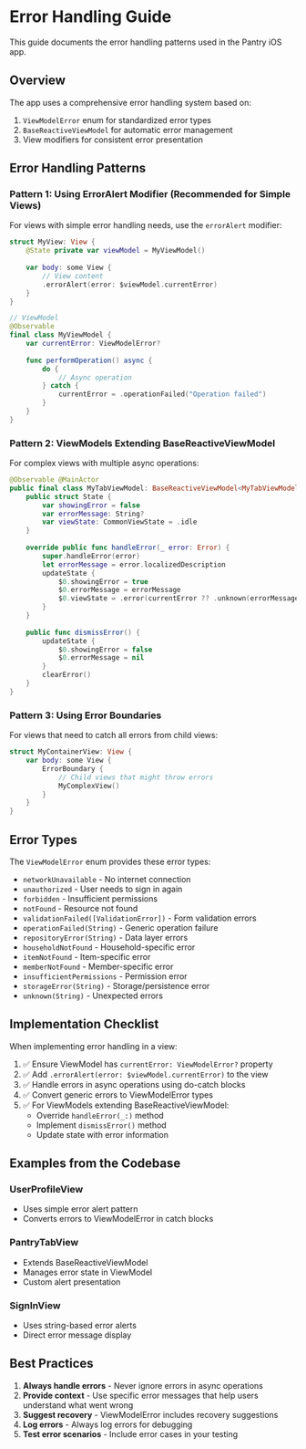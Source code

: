 # Error Handling Guide

This guide documents the error handling patterns used in the Pantry iOS app.

## Overview

The app uses a comprehensive error handling system based on:
1. `ViewModelError` enum for standardized error types
2. `BaseReactiveViewModel` for automatic error management
3. View modifiers for consistent error presentation

## Error Handling Patterns

### Pattern 1: Using ErrorAlert Modifier (Recommended for Simple Views)

For views with simple error handling needs, use the `errorAlert` modifier:

```swift
struct MyView: View {
    @State private var viewModel = MyViewModel()
    
    var body: some View {
        // View content
        .errorAlert(error: $viewModel.currentError)
    }
}

// ViewModel
@Observable
final class MyViewModel {
    var currentError: ViewModelError?
    
    func performOperation() async {
        do {
            // Async operation
        } catch {
            currentError = .operationFailed("Operation failed")
        }
    }
}
```

### Pattern 2: ViewModels Extending BaseReactiveViewModel

For complex views with multiple async operations:

```swift
@Observable @MainActor
public final class MyTabViewModel: BaseReactiveViewModel<MyTabViewModel.State, MyDependencies> {
    public struct State {
        var showingError = false
        var errorMessage: String?
        var viewState: CommonViewState = .idle
    }
    
    override public func handleError(_ error: Error) {
        super.handleError(error)
        let errorMessage = error.localizedDescription
        updateState {
            $0.showingError = true
            $0.errorMessage = errorMessage
            $0.viewState = .error(currentError ?? .unknown(errorMessage))
        }
    }
    
    public func dismissError() {
        updateState {
            $0.showingError = false
            $0.errorMessage = nil
        }
        clearError()
    }
}
```

### Pattern 3: Using Error Boundaries

For views that need to catch all errors from child views:

```swift
struct MyContainerView: View {
    var body: some View {
        ErrorBoundary {
            // Child views that might throw errors
            MyComplexView()
        }
    }
}
```

## Error Types

The `ViewModelError` enum provides these error types:

- `networkUnavailable` - No internet connection
- `unauthorized` - User needs to sign in again
- `forbidden` - Insufficient permissions
- `notFound` - Resource not found
- `validationFailed([ValidationError])` - Form validation errors
- `operationFailed(String)` - Generic operation failure
- `repositoryError(String)` - Data layer errors
- `householdNotFound` - Household-specific error
- `itemNotFound` - Item-specific error
- `memberNotFound` - Member-specific error
- `insufficientPermissions` - Permission error
- `storageError(String)` - Storage/persistence error
- `unknown(String)` - Unexpected errors

## Implementation Checklist

When implementing error handling in a view:

1. ✅ Ensure ViewModel has `currentError: ViewModelError?` property
2. ✅ Add `.errorAlert(error: $viewModel.currentError)` to the view
3. ✅ Handle errors in async operations using do-catch blocks
4. ✅ Convert generic errors to ViewModelError types
5. ✅ For ViewModels extending BaseReactiveViewModel:
   - Override `handleError(_:)` method
   - Implement `dismissError()` method
   - Update state with error information

## Examples from the Codebase

### UserProfileView
- Uses simple error alert pattern
- Converts errors to ViewModelError in catch blocks

### PantryTabView
- Extends BaseReactiveViewModel
- Manages error state in ViewModel
- Custom alert presentation

### SignInView
- Uses string-based error alerts
- Direct error message display

## Best Practices

1. **Always handle errors** - Never ignore errors in async operations
2. **Provide context** - Use specific error messages that help users understand what went wrong
3. **Suggest recovery** - ViewModelError includes recovery suggestions
4. **Log errors** - Always log errors for debugging
5. **Test error scenarios** - Include error cases in your testing